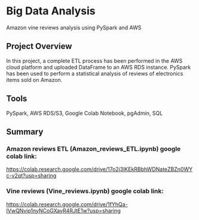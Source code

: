 # Big Data Analysis
Amazon vine reviews analysis using PySpark and AWS

## Project Overview
In this project, a complete ETL process has been performed in the AWS cloud platform and uploaded DataFrame to an AWS RDS instance. 
PySpark has been used to perform a statistical analysis of reviews of electronics items sold on Amazon.

## Tools
PySpark, AWS RDS/S3, Google Colab Notebook, pgAdmin, SQL

## Summary
### Amazon reviews ETL (Amazon_reviews_ETL.ipynb) google colab link:
https://colab.research.google.com/drive/17o2j3lKEkRBbhWDNateZBZn0WYc-v2qt?usp=sharing

### Vine reviews (Vine_reviews.ipynb) google colab link:
https://colab.research.google.com/drive/1fYhQa-IVwQNvjp1nyNCoGXavR4RJtE1w?usp=sharing